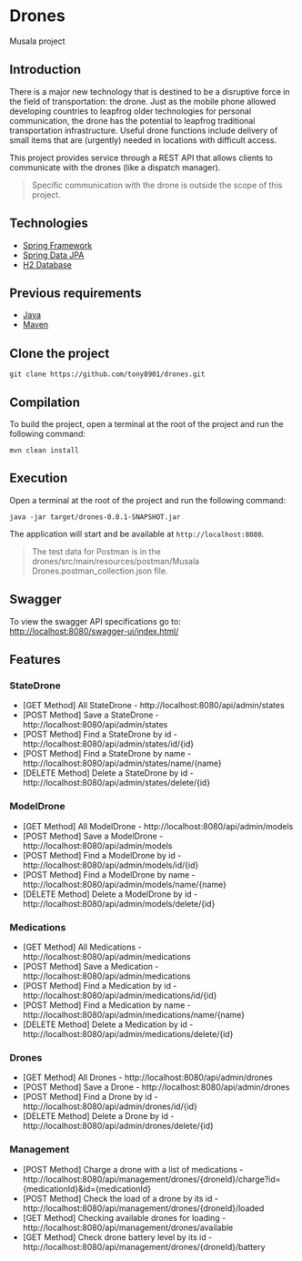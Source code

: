 # Drones
Musala project

## Introduction
There is a major new technology that is destined to be a disruptive force in the field of transportation: the drone. Just as the mobile phone allowed developing countries to leapfrog older technologies for personal communication, the drone has the potential to leapfrog traditional transportation infrastructure. Useful drone functions include delivery of small items that are (urgently) needed in locations with difficult access.

This project provides service through a REST API that allows clients to communicate with the drones (like a dispatch manager).

> Specific communication with the drone is outside the scope of this project.

## Technologies
* [Spring Framework](https://spring.io/)
* [Spring Data JPA](https://spring.io/projects/spring-data-jpa)
* [H2 Database](http://h2database.com/html/main.html)

## Previous requirements
* [Java](https://www.java.com/en/)
* [Maven](https://maven.apache.org/)

## Clone the project
```
git clone https://github.com/tony8901/drones.git
```


## Compilation
To build the project, open a terminal at the root of the project and run the following command:
```
mvn clean install
```

## Execution
Open a terminal at the root of the project and run the following command:
```
java -jar target/drones-0.0.1-SNAPSHOT.jar
```
The application will start and be available at `http://localhost:8080`.

> The test data for Postman is in the drones/src/main/resources/postman/Musala Drones.postman_collection.json file.

## Swagger
To view the swagger API specifications go to: [http://localhost:8080/swagger-ui/index.html/](http://localhost:8080/swagger-ui/index.html)

## Features
### StateDrone
* [GET Method]  All StateDrone - http://localhost:8080/api/admin/states
* [POST Method] Save a StateDrone - http://localhost:8080/api/admin/states
* [POST Method] Find a StateDrone by id - http://localhost:8080/api/admin/states/id/{id}
* [POST Method] Find a StateDrone by name - http://localhost:8080/api/admin/states/name/{name}
* [DELETE Method] Delete a StateDrone by id - http://localhost:8080/api/admin/states/delete/{id}

### ModelDrone
* [GET Method]  All ModelDrone - http://localhost:8080/api/admin/models
* [POST Method] Save a ModelDrone - http://localhost:8080/api/admin/models
* [POST Method] Find a ModelDrone by id - http://localhost:8080/api/admin/models/id/{id}
* [POST Method] Find a ModelDrone by name - http://localhost:8080/api/admin/models/name/{name}
* [DELETE Method] Delete a ModelDrone by id - http://localhost:8080/api/admin/models/delete/{id}

### Medications
* [GET Method]  All Medications - http://localhost:8080/api/admin/medications
* [POST Method] Save a Medication - http://localhost:8080/api/admin/medications
* [POST Method] Find a Medication by id - http://localhost:8080/api/admin/medications/id/{id}
* [POST Method] Find a Medication by name - http://localhost:8080/api/admin/medications/name/{name}
* [DELETE Method] Delete a Medication by id - http://localhost:8080/api/admin/medications/delete/{id}

### Drones
* [GET Method]  All Drones - http://localhost:8080/api/admin/drones
* [POST Method] Save a Drone - http://localhost:8080/api/admin/drones
* [POST Method] Find a Drone by id - http://localhost:8080/api/admin/drones/id/{id}
* [DELETE Method] Delete a Drone by id - http://localhost:8080/api/admin/drones/delete/{id}

### Management
* [POST Method] Charge a drone with a list of medications - http://localhost:8080/api/management/drones/{droneId}/charge?id={medicationId}&id={medicationId}
* [POST Method] Check the load of a drone by its id - http://localhost:8080/api/management/drones/{droneId}/loaded
* [GET Method] Checking available drones for loading - http://localhost:8080/api/management/drones/available
* [GET Method] Check drone battery level by its id - http://localhost:8080/api/management/drones/{droneId}/battery
